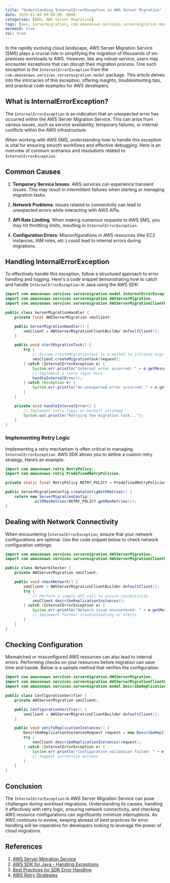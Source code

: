 ```yaml
---
title: "Understanding InternalErrorException in AWS Server Migration"
date: 2025-01-04 09:00:00 -0000
categories: [AWS, AWS Server Migration]
tags: [aws, servermigration, com.amazonaws.services.servermigration.model]
mermaid: true
toc: true
---
```



In the rapidly evolving cloud landscape, AWS Server Migration Service (SMS) plays a crucial role in simplifying the migration of thousands of on-premises workloads to AWS. However, like any robust service, users may encounter exceptions that can disrupt their migration process. One such exception is the `InternalErrorException` from the `com.amazonaws.services.servermigration.model` package. This article delves into the intricacies of this exception, offering insights, troubleshooting tips, and practical code examples for AWS developers.

## What is InternalErrorException?

The `InternalErrorException` is an indication that an unexpected error has occurred within the AWS Server Migration Service. This can arise from various issues, such as service availability, temporary failures, or internal conflicts within the AWS infrastructure.

When working with AWS SMS, understanding how to handle this exception is vital for ensuring smooth workflows and effective debugging. Here is an overview of common scenarios and resolutions related to `InternalErrorException`.

## Common Causes

1. **Temporary Service Issues**: AWS services can experience transient issues. This may result in intermittent failures when starting or managing migration tasks.
  
2. **Network Problems**: Issues related to connectivity can lead to unexpected errors while interacting with AWS APIs.

3. **API Rate Limiting**: When making numerous requests to AWS SMS, you may hit throttling limits, resulting in `InternalErrorException`.

4. **Configuration Errors**: Misconfigurations in AWS resources (like EC2 instances, IAM roles, etc.) could lead to internal errors during migrations.

## Handling InternalErrorException

To effectively handle this exception, follow a structured approach to error handling and logging. Here's a code snippet demonstrating how to catch and handle `InternalErrorException` in Java using the AWS SDK:

```java
import com.amazonaws.services.servermigration.model.InternalErrorException;
import com.amazonaws.services.servermigration.AWSServerMigration;
import com.amazonaws.services.servermigration.AWSServerMigrationClientBuilder;

public class ServerMigrationHandler {
    private final AWSServerMigration smsClient;

    public ServerMigrationHandler() {
        smsClient = AWSServerMigrationClientBuilder.defaultClient();
    }

    public void startMigrationTask() {
        try {
            // Assume createMigrationTask is a method to initiate migration
            smsClient.createMigrationTask(request);
        } catch (InternalErrorException e) {
            System.err.println("Internal error occurred: " + e.getMessage());
            // Implement a retry logic here
            handleInternalError();
        } catch (Exception e) {
            System.err.println("An unexpected error occurred: " + e.getMessage());
        }
    }

    private void handleInternalError() {
        // Implement retry logic or backoff strategy
        System.out.println("Retrying the migration task...");
    }
}
```

### Implementing Retry Logic

Implementing a retry mechanism is often critical to managing `InternalErrorException`. AWS SDK allows you to define a custom retry strategy. Here’s an example:

```java
import com.amazonaws.retry.RetryPolicy;
import com.amazonaws.retry.PredefinedRetryPolicies;

private static final RetryPolicy RETRY_POLICY = PredefinedRetryPolicies.getDefaultRetryPolicyWithCustomMaxRetries(3);

public ServerMigrationConfig createConfigWithRetries() {
    return new ServerMigrationConfig()
            .withMaxRetries(RETRY_POLICY.getMaxRetries());
}
```

## Dealing with Network Connectivity

When encountering `InternalErrorException`, ensure that your network configurations are optimal. Use the code snippet below to check network configuration settings:

```java
import com.amazonaws.services.servermigration.AWSServerMigration;
import com.amazonaws.services.servermigration.AWSServerMigrationClientBuilder;

public class NetworkChecker {
    private AWSServerMigration smsClient;

    public void checkNetwork() {
        smsClient = AWSServerMigrationClientBuilder.defaultClient();
        try {
            // Perform a simple API call to ensure connectivity
            smsClient.describeReplicationInstances();
        } catch (InternalErrorException e) {
            System.err.println("Network issue encountered: " + e.getMessage());
            // Implement further troubleshooting or alerts
        }
    }
}
```

## Checking Configuration

Mismatched or misconfigured AWS resources can also lead to internal errors. Performing checks on your resources before migration can save time and hassle. Below is a sample method that verifies the configuration:

```java
import com.amazonaws.services.servermigration.AWSServerMigration;
import com.amazonaws.services.servermigration.AWSServerMigrationClientBuilder;
import com.amazonaws.services.servermigration.model.DescribeReplicationInstancesRequest;

public class ConfigurationVerifier {
    private AWSServerMigration smsClient;

    public ConfigurationVerifier() {
        smsClient = AWSServerMigrationClientBuilder.defaultClient();
    }

    public void verifyReplicationInstances() {
        DescribeReplicationInstancesRequest request = new DescribeReplicationInstancesRequest();
        try {
            smsClient.describeReplicationInstances(request);
        } catch (InternalErrorException e) {
            System.err.println("Configuration validation failed: " + e.getMessage());
            // Suggest corrective actions
        }
    }
}
```

## Conclusion

The `InternalErrorException` in AWS Server Migration Service can pose challenges during workload migrations. Understanding its causes, handling it effectively with retry logic, ensuring network connectivity, and checking AWS resource configurations can significantly minimize interruptions. As AWS continues to evolve, keeping abreast of best practices for error handling will be imperative for developers looking to leverage the power of cloud migrations.

## References

1. [AWS Server Migration Service](https://aws.amazon.com/server-migration-service/)
2. [AWS SDK for Java - Handling Exceptions](https://docs.aws.amazon.com/sdk-for-java/v1/developer-guide/exception-handling.html)
3. [Best Practices for SDK Error Handling](https://aws.amazon.com/blogs/developer/best-practices-for-sdk-error-handling-in-your-applications/)
4. [AWS Retry Strategies](https://docs.aws.amazon.com/sdk-for-java/v1/developer-guide/retries.html)